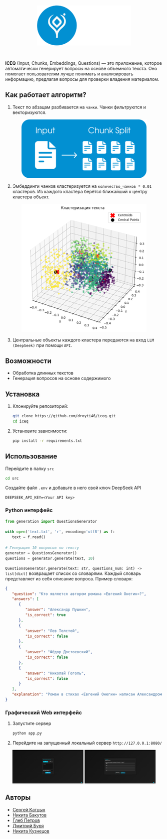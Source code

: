 <p align="center"><img src=img/logo.png width=300px></p>
<br>

**ICEQ** (Input, Chunks, Embeddings, Questions) — это приложение, которое автоматически генерирует вопросы на основе объемного текста. Оно помогает пользователям лучше понимать и анализировать информацию, предлагая вопросы для проверки владения материалом.

## Как работает алгоритм?

1. Текст по абзацам разбивается на ```чанки```. Чанки фильтруются и векторизуются.

<p align="center"><img src=img/chunk_split.png width=400px></p>

2. Эмбеддинги чанков кластеризуется на ```количество_чанков * 0.01``` кластеров. Из каждого кластера берётся ближайший к центру кластера объект.
<p align="center"><img src=img/clustering.png width=400px></p>

3. Центральные объекты каждого кластера передаются на вход ```LLM (DeepSeek)``` при помощи ```API```.

## Возможности
- Обработка длинных текстов
- Генерация вопросов на основе содержимого

## Установка

1. Клонируйте репозиторий:
   ```bash
   git clone https://github.com/droyti46/iceq.git
   cd iceq
   ```
2. Установите зависимости:
   ```bash
   pip install -r requirements.txt
   ```

## Использование
Перейдите в папку ```src```
```bash
cd src
```
Создайте файл ```.env``` и добавьте в него свой ключ DeepSeek API

```
DEEPSEEK_API_KEY=<Your API key>
```

### Python интерфейс
```python
from generation import QuestionsGenerator

with open('text.txt', 'r', encoding='utf8') as f:
   text = f.read()

# Генерация 10 вопросов по тексту
generator = QuestionsGenerator()
questions = generator.generate(text, 10)
```

```QuestionsGenerator.generate(text: str, questions_num: int) -> list[dict]``` возвращает список со словарями. Каждый словарь представляет из себя описание вопроса. Пример словаря:

```json
{
   "question": "Кто является автором романа «Евгений Онегин»?",
   "answers": [
      {
         "answer": "Александр Пушкин",
         "is_correct": true
      },
      {
         "answer": "Лев Толстой",
         "is_correct": false
      },
      {
         "answer": "Фёдор Достоевский",
         "is_correct": false
      },
      {
         "answer": "Николай Гоголь",
         "is_correct": false
      }
   ],
   "explanation": "Роман в стихах «Евгений Онегин» написан Александром Сергеевичем Пушкиным и является одним из ключевых произведений русской литературы."
}
```

### Графический Web интерфейс
1. Запустите сервер
   ```bash
   python app.py
   ```
2. Перейдите на запущенный локальный сервер ```http://127.0.0.1:8080/```
<p align="center">
  <img src="img/web1.png" width="45%">
  <img src="img/web2.png" width="45%">
</p>


## Авторы
- [Сергей Катцын](https://github.com/phantom2059)
- [Никита Бакутов](https://github.com/droyti46)
- [Глеб Петров](https://github.com/KarnnaGQ)
- [Дмитрий Буря](https://github.com/LostNepis)
- [Никита Кузнецов](https://github.com/nasfok)